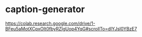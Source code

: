 # caption-generator
https://colab.research.google.com/drive/1-BFeu5aMotXCpxOlt0fbyRZIgUop4YqG#scrollTo=dIYJsI0YBzE7

